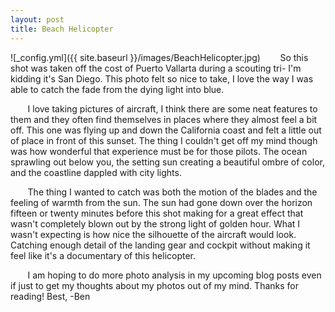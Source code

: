 ```yaml
---
layout: post
title: Beach Helicopter
---
```


![_config.yml]({{ site.baseurl }}/images/BeachHelicopter.jpg)
&nbsp;&nbsp;&nbsp;&nbsp;&nbsp;&nbsp;  So this shot was taken off the cost of Puerto Vallarta during a scouting tri- I'm kidding it's San Diego. This photo felt so nice to take, I love the way I was able to catch the fade from the dying light into blue. 

&nbsp;&nbsp;&nbsp;&nbsp;&nbsp;&nbsp; I love taking pictures of aircraft, I think there are some neat features to them and they often find themselves in places where they almost feel a bit off. This one was flying up and down the California coast and felt a little out of place in front of this sunset. The thing I couldn't get off my mind though was how wonderful that experience must be for those pilots. The ocean sprawling out below you, the setting sun creating a beautiful ombre of color, and the coastline dappled with city lights.

&nbsp;&nbsp;&nbsp;&nbsp;&nbsp;&nbsp; The thing I wanted to catch was both the motion of the blades and the feeling of warmth from the sun. The sun had gone down over the horizon fifteen or twenty minutes before this shot making for a great effect that wasn't completely blown out by the strong light of golden hour. What I wasn't expecting is how nice the silhouette of the aircraft would look. Catching enough detail of the landing gear and cockpit without making it feel like it's a documentary of this helicopter. 

&nbsp;&nbsp;&nbsp;&nbsp;&nbsp;&nbsp; I am hoping to do more photo analysis in my upcoming blog posts even if just to get my thoughts about my photos out of my mind. Thanks for reading!
Best,
-Ben






 